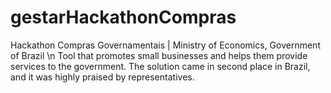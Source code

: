 # gestarHackathonCompras

Hackathon Compras Governamentais | Ministry of Economics, Government of Brazil \n
Tool that promotes small businesses and helps them provide services to the government. The solution came in second place in Brazil, and it was highly praised by representatives.
